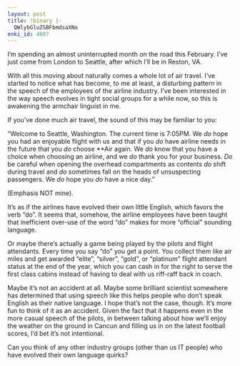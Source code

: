 ```yaml
---
layout: post
title: !binary |-
  QWlybGluZSBFbmdsaXNo
enki_id: 4607
---
```


I’m spending an almost uninterrupted month on the road this February.
I’ve just come from London to Seattle, after which I’ll be in Reston,
VA.

With all this moving about naturally comes a whole lot of air travel.
I’ve started to notice what has become, to me at least, a disturbing
pattern in the speech of the employees of the airline industry. I’ve
been interested in the way speech evolves in tight social groups for a
while now, so this is awakening the armchair linguist in me.

If you’ve done much air travel, the sound of this may be familiar to
you:

“Welcome to Seattle, Washington. The current time is 7:05PM. We *do*
hope you had an enjoyable flight with us and that if you *do* have
airline needs in the future that you *do* choose \*\*Air again. We *do*
know that you have a choice when choosing an airline, and we *do* thank
you for your business. *Do* be careful when opening the overhead
compartments as contents *do* shift during travel and *do* sometimes
fall on the heads of unsuspecting passengers. We *do* hope you *do* have
a nice day.”

(Emphasis NOT mine).

It’s as if the airlines have evolved their own little English, which
favors the verb “do”. It seems that, somehow, the airline employees have
been taught that inefficient over-use of the word “do” makes for more
“official” sounding language.

Or maybe there’s actually a game being played by the pilots and flight
attendants. Every time you say “do” you get a point. You collect them
like air miles and get awarded “elite”, “silver”, “gold”, or “platinum”
flight attendant status at the end of the year, which you can cash in
for the right to serve the first class cabins instead of having to deal
with us riff-raff back in coach.

Maybe it’s not an accident at all. Maybe some brilliant scientist
somewhere has determined that using speech like this helps people who
don’t speak English as their native language. I hope that’s not the
case, though. It’s more fun to think of it as an accident. Given the
fact that it happens even in the more casual speech of the pilots, in
between talking about how we’ll enjoy the weather on the ground in
Cancun and filling us in on the latest football scores, I’d bet it’s not
intentional.

Can you think of any other industry groups (other than us IT people) who
have evolved their own language quirks?
